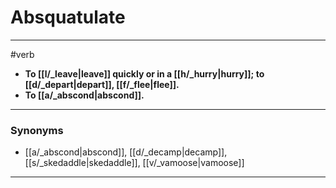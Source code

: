 # Absquatulate
---
#verb
- **To [[l/_leave|leave]] quickly or in a [[h/_hurry|hurry]]; to [[d/_depart|depart]], [[f/_flee|flee]].**
- **To [[a/_abscond|abscond]].**
---
### Synonyms
- [[a/_abscond|abscond]], [[d/_decamp|decamp]], [[s/_skedaddle|skedaddle]], [[v/_vamoose|vamoose]]
---
